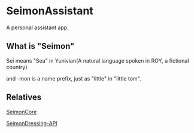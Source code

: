 # SeimonAssistant

A personal assistant app.

## What is "Seimon"
Sei means "Sea" in Yunivian(A natural language spoken in ROY, a fictional country)

and -mon is a name prefix, just as "little" in "little tom".


## Relatives
[SeimonCore](https://github.com/NBDatsuya/SeimonCore)

[SeimonDressing-API](https://github.com/NBDatsuya/SeimonDressing-API)
